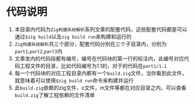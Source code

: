 # 代码说明

1. 本目录内代码为`Zig构建系统解析`系列文章的配套代码，这些配套代码都是可以通过`$zig build`以及`zig build run`来构建和运行的
2. `Zig构建系统解析`共三个部分，配套代码分别在三个子目录内，分别为`part1`,`part2`,`part3`内
3. 文章发内的代码段都有编号，编号在代码块的第一行的标注内，此编号对应代码工程文件的目录，比如代码编号为1.1的，对于的代码在`part1/1.1`
4. 每一个代码块的对应工程目录内都有一个`build.zig`文件，当你看到此文件，就意味着可以使用`$zig build run`命令来构建并运行
5. 此`build.zig`依赖的zig文件，c文件，m文件等都在对应目录之内，可以查看`build.zig`了解工程依赖的文件清单
